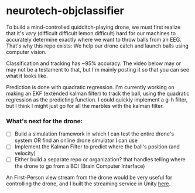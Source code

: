 # neurotech-objclassifier

To build a mind-controlled quidditch-playing drone, we must first realize that it's _very_ (difficult difficult lemon difficult) hard for our machines to accurately determine exactly where we want to throw balls from an EEG. That's why this repo exists: We help our drone catch and launch balls using computer vision.

Classification and tracking has ~95% accuracy. The video below may or may not be a testament to that, but I'm mainly posting it so that you can see what it looks like.

Prediction is done with quadratic regression. I'm currently working on making an EKF (extended kalman filter) to track the ball, using the quadratic regression as the predicting function. I could quickly implement a g-h filter, but I think I might just go for all the marbles with the kalman filter.

### What's next for the drone:

- [ ] Build a simulation framework in which I can test the entire drone's system OR find an online drone simulator I can use
- [ ] Implement the Kalman Filter to predict where the ball's position (and velocity)
- [ ] Either build a separate repo or organization? that handles telling where the drone to go from a BCI (Brain Computer Interface)

An First-Person view stream from the drone would be very useful for controlling the drone, and I built the streaming service in Unity [here](http://www.github.com/dhrumilp15/UnityVRStreaming).
